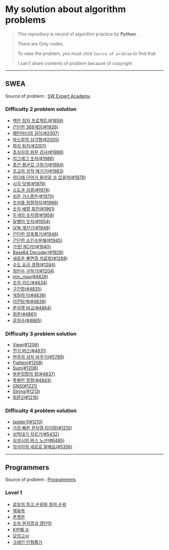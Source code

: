 # My solution about algorithm problems

> This repository is record of algorithm practice by **Python**.
>
> There are Only codes.
>
> To view the problem, you must click ``Source of problem`` to find that.
>
> I can't share contents of problem because of copyright

---

## SWEA

Source of problem : [SW Expert Academy](https://swexpertacademy.com/main/main.do)

### Difficulty 2 problem solution

- [백만 장자 프로젝트(#1859)](https://github.com/David-Lee-dev/Algorithm-practice/blob/master/D2/richman_project.py)
- [간단한 369게임(#1926)](https://github.com/David-Lee-dev/Algorithm-practice/blob/master/D2/simple_369game.py)
- [패턴마디의 길이(#2007)](https://github.com/David-Lee-dev/Algorithm-practice/blob/master/D2/pattern_length.py)
- [파스칼의 삼각형(#2005)](https://github.com/David-Lee-dev/Algorithm-practice/blob/master/D2/pascal_triangle.py)
- [파리 퇴치(#2001)](https://github.com/David-Lee-dev/Algorithm-practice/blob/master/D2/catch_fly.py)
- [초심자의 회문 검사(#1989)](https://github.com/David-Lee-dev/Algorithm-practice/blob/master/D2/palindrome.py)
- [지그재그 숫자(#1986)](https://github.com/David-Lee-dev/Algorithm-practice/blob/master/D2/zigzag.py)
- [중간 평균값 구하기(#1984)](https://github.com/David-Lee-dev/Algorithm-practice/blob/master/D2/middle_average.py)
- [조교의 성적 매기기(#1983)](https://github.com/David-Lee-dev/Algorithm-practice/blob/master/D2/make_grade.py)
- [어디에 단어가 들어갈 수 있을까(#1979)](https://github.com/David-Lee-dev/Algorithm-practice/blob/master/D2/where_word.py)
- [시각 덧셈(#1976)](https://github.com/David-Lee-dev/Algorithm-practice/blob/master/D2/time_plus.py)
- [스도쿠 검증(#1974)](https://github.com/David-Lee-dev/Algorithm-practice/blob/master/D2/check_sudoku.py)
- [쉬운 거스름돈(#1970)](https://github.com/David-Lee-dev/Algorithm-practice/blob/master/D2/easy_change.py)
- [숫자를 정렬하자(#1966)](https://github.com/David-Lee-dev/Algorithm-practice/blob/master/D2/sort_number.py)
- [숫자 배열 회전(#1961)](https://github.com/David-Lee-dev/Algorithm-practice/blob/master/D2/rotate_array.py)
- [두개의 숫자열(#1959)](https://github.com/David-Lee-dev/Algorithm-practice/blob/master/D2/two_array.py)
- [달팽이 숫자(#1954)](https://github.com/David-Lee-dev/Algorithm-practice/blob/master/D2/sanil_number.py)
- [날짜 계산기(#1948)](https://github.com/David-Lee-dev/Algorithm-practice/blob/master/D2/date_calculator.py)
- [간단한 압축풀기(#1946)](https://github.com/David-Lee-dev/Algorithm-practice/blob/master/D2/date_calculator.py)
- [간단한 소인수분해(#1945)](https://github.com/David-Lee-dev/Algorithm-practice/blob/master/D2/simple_factorization.py)
- [가랏! RC카!(#1940)](https://github.com/David-Lee-dev/Algorithm-practice/blob/master/D2/go_RCcar.py)
- [Base64 Decoder(#1928)](https://github.com/David-Lee-dev/Algorithm-practice/blob/master/D2/Base64_decoder.py)
- [새로운 불면증 치료법(#1288)](https://github.com/David-Lee-dev/Algorithm-practice/blob/master/D2/insomnia_treatment.py)
- [수도 요금 경쟁(#1284)](https://github.com/David-Lee-dev/Algorithm-practice/blob/master/D2/tax.py)
- [최빈수 구하기(#1204)](https://github.com/David-Lee-dev/Algorithm-practice/blob/master/D2/least_number.py)
- [min_max(#4828)](https://github.com/David-Lee-dev/Algorithm-practice/blob/master/D2/min_max.py)
- [숫자 카드(#4834)](https://github.com/David-Lee-dev/Algorithm-practice/blob/master/D2/number_card.py)
- [구간합(#4835)](https://github.com/David-Lee-dev/Algorithm-practice/blob/master/D2/area_sum.py)
- [색칠하기(#4836)](https://github.com/David-Lee-dev/Algorithm-practice/blob/master/D2/painting.py)
- [이진탐색(#4839)](https://github.com/David-Lee-dev/Algorithm-practice/blob/master/D2/binary_search.py)
- [문자열 비교(#4864)](https://github.com/David-Lee-dev/Algorithm-practice/blob/master/D2/string_compare.py)
- [회문(#4861)](https://github.com/David-Lee-dev/Algorithm-practice/blob/master/D2/palirn_matrix.py)
- [글자수(#4865)](https://github.com/David-Lee-dev/Algorithm-practice/blob/master/D2/word_number.py)

### Difficulty 3 problem solution
- [View(#1206)](https://github.com/David-Lee-dev/Algorithm-practice/blob/master/D3/shine_view.py)
- [전기 버스(#4831)](https://github.com/David-Lee-dev/Algorithm-practice/blob/master/D3/electric_bus.py)
- [현주의 상자 바꾸기(#5789)](https://github.com/David-Lee-dev/Algorithm-practice/blob/master/D3/box_change.py)
- [Flatten(#1208)](https://github.com/David-Lee-dev/Algorithm-practice/blob/master/D3/flatten.py)
- [Sum(#1208)](https://github.com/David-Lee-dev/Algorithm-practice/blob/master/D3/Sum.py)
- [부분집합의 합(#4837)](https://github.com/David-Lee-dev/Algorithm-practice/blob/master/D3/part_sum.py)
- [특별한 정렬(#4843)](https://github.com/David-Lee-dev/Algorithm-practice/blob/master/D3/special_sort.py)
- [GNS(#1221)](https://github.com/David-Lee-dev/Algorithm-practice/blob/master/D3/GNS.py)
- [String(#1213)](https://github.com/David-Lee-dev/Algorithm-practice/blob/master/D3/String.py)
- [회문2(#1216)](https://github.com/David-Lee-dev/Algorithm-practice/blob/master/D3/palindrome2.py)

### Difficulty 4 problem solution
- [ladder1(#1210)](https://github.com/David-Lee-dev/Algorithm-practice/blob/master/D4/ladder1.py)
- [가장 빠른 문자열 타이핑(#1210)](https://github.com/David-Lee-dev/Algorithm-practice/blob/master/D4/fastest_string.py)
- [쇠막대기 자르기(#5432)](https://github.com/David-Lee-dev/Algorithm-practice/blob/master/D4/cut_pipe.py)
- [삼성시의 버스 노선(#6485)](https://github.com/David-Lee-dev/Algorithm-practice/blob/master/D4/samsung_bus.py)
- [의석이의 세로로 말해요(#5356)](https://github.com/David-Lee-dev/Algorithm-practice/blob/master/D4/tell_column.py)

---

## Programmers

Source of problem : [Programmers](https://programmers.co.kr/)

### Level 1
- [로또의 최고 순위와 취저 순위](https://github.com/David-Lee-dev/Algorithm-practice/blob/master/Level1/lotto_best_worst.py)
- [체육복](https://github.com/David-Lee-dev/Algorithm-practice/blob/master/Level1/number_string.py)
- [폰켓몬](https://github.com/David-Lee-dev/Algorithm-practice/blob/master/Level1/phoneketmon.py)
- [숫자 문자열과 영단어](https://github.com/David-Lee-dev/Algorithm-practice/blob/master/Level1/training_uniform.py)
- [K번째 수](https://github.com/David-Lee-dev/Algorithm-practice/blob/master/Level1/number_K.py)
- [모의고사](https://github.com/David-Lee-dev/Algorithm-practice/blob/master/Level1/test.py)
- [크레인 인형뽑기](https://github.com/David-Lee-dev/Algorithm-practice/blob/master/Level1/take_doll.py)

  



